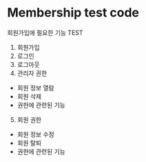 # Membership test code
회원가입에 필요한 기능 TEST
1. 회원가입
2. 로그인
3. 로그아웃
4. 관리자 권한
  - 회원 정보 열람
  - 회원 삭제
  - 권한에 관련된 기능 
5. 회원 권한
  - 회원 정보 수정 
  - 회원 탈퇴 
  - 권한에 관련된 기능 

